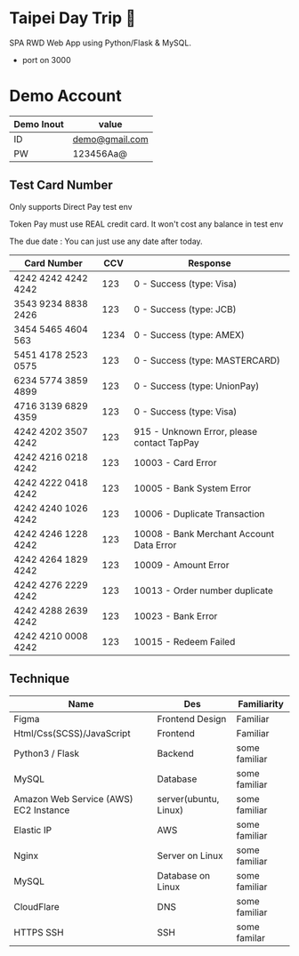 # Taipei Day Trip 🧳

SPA RWD Web App using Python/Flask & MySQL.

- port on 3000

# Demo Account



| Demo Inout     |  value                                 |
|-----------------------|---------------------------------------------------|
| ID    |  demo@gmail.com                        |
| PW   | 123456Aa@                           |

## Test Card Number

Only supports Direct Pay test env

Token Pay must use REAL credit card. It won't cost any balance in test env

The due date  : You can just use any date after today.

| Card Number           | CCV  | Response                                          |
|-----------------------|------|---------------------------------------------------|
| 4242 4242 4242 4242   | 123  | 0 - Success (type: Visa)                          |
| 3543 9234 8838 2426   | 123  | 0 - Success (type: JCB)                           |
| 3454 5465 4604 563    | 1234 | 0 - Success (type: AMEX)                          |
| 5451 4178 2523 0575   | 123  | 0 - Success (type: MASTERCARD)                    |
| 6234 5774 3859 4899   | 123  | 0 - Success (type: UnionPay)                      |
| 4716 3139 6829 4359   | 123  | 0 - Success (type: Visa)                          |
| 4242 4202 3507 4242   | 123  | 915 - Unknown Error, please contact TapPay       |
| 4242 4216 0218 4242   | 123  | 10003 - Card Error                                |
| 4242 4222 0418 4242   | 123  | 10005 - Bank System Error                         |
| 4242 4240 1026 4242   | 123  | 10006 - Duplicate Transaction                     |
| 4242 4246 1228 4242   | 123  | 10008 - Bank Merchant Account Data Error          |
| 4242 4264 1829 4242   | 123  | 10009 - Amount Error                              |
| 4242 4276 2229 4242   | 123  | 10013 - Order number duplicate                    |
| 4242 4288 2639 4242   | 123  | 10023 - Bank Error                                |
| 4242 4210 0008 4242   | 123  | 10015 - Redeem Failed                             |

## Technique


| Name         | Des  | Familiarity                                         |
|-----------------------|------|---------------------------------------------------|
| Figma  | Frontend Design | Familiar                    |
| Html/Css(SCSS)/JavaScript   | Frontend | Familiar                    |
| Python3 / Flask  | Backend| some familiar                         |
| MySQL | Database | some familiar                         |
| Amazon Web Service (AWS) EC2 Instance   | server(ubuntu, Linux) | some familiar                    |
| Elastic IP | AWS | some familiar   |
| Nginx | Server on Linux | some familiar   |
| MySQL | Database on Linux | some familiar     |
| CloudFlare  | DNS | some familiar     |
| HTTPS SSH | SSH | some familar |


